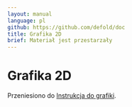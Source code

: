 ```yaml
---
layout: manual
language: pl
github: https://github.com/defold/doc
title: Grafika 2D
brief: Materiał jest przestarzały
---
```


# Grafika 2D

Przeniesiono do [Instrukcja do grafiki](/pl/manuals/graphics).

